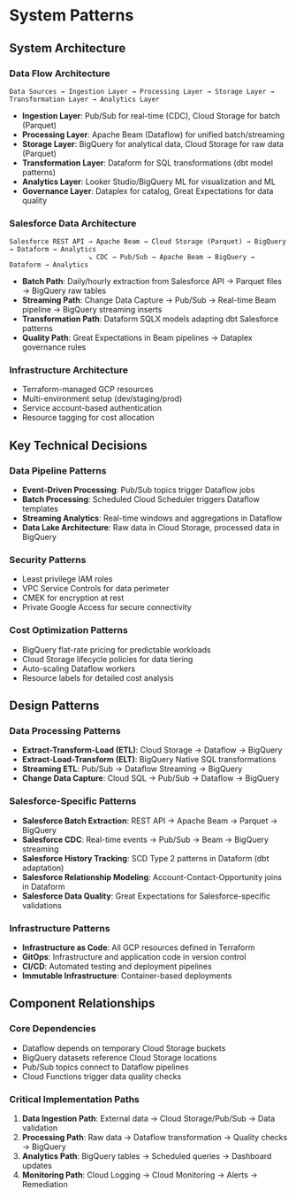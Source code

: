 # System Patterns

## System Architecture

### Data Flow Architecture
```
Data Sources → Ingestion Layer → Processing Layer → Storage Layer → Transformation Layer → Analytics Layer
```

- **Ingestion Layer**: Pub/Sub for real-time (CDC), Cloud Storage for batch (Parquet)
- **Processing Layer**: Apache Beam (Dataflow) for unified batch/streaming
- **Storage Layer**: BigQuery for analytical data, Cloud Storage for raw data (Parquet)
- **Transformation Layer**: Dataform for SQL transformations (dbt model patterns)
- **Analytics Layer**: Looker Studio/BigQuery ML for visualization and ML
- **Governance Layer**: Dataplex for catalog, Great Expectations for data quality

### Salesforce Data Architecture
```
Salesforce REST API → Apache Beam → Cloud Storage (Parquet) → BigQuery → Dataform → Analytics
                    ↘ CDC → Pub/Sub → Apache Beam → BigQuery → Dataform → Analytics
```

- **Batch Path**: Daily/hourly extraction from Salesforce API → Parquet files → BigQuery raw tables
- **Streaming Path**: Change Data Capture → Pub/Sub → Real-time Beam pipeline → BigQuery streaming inserts
- **Transformation Path**: Dataform SQLX models adapting dbt Salesforce patterns
- **Quality Path**: Great Expectations in Beam pipelines → Dataplex governance rules

### Infrastructure Architecture
- Terraform-managed GCP resources
- Multi-environment setup (dev/staging/prod)
- Service account-based authentication
- Resource tagging for cost allocation

## Key Technical Decisions

### Data Pipeline Patterns
- **Event-Driven Processing**: Pub/Sub topics trigger Dataflow jobs
- **Batch Processing**: Scheduled Cloud Scheduler triggers Dataflow templates
- **Streaming Analytics**: Real-time windows and aggregations in Dataflow
- **Data Lake Architecture**: Raw data in Cloud Storage, processed data in BigQuery

### Security Patterns
- Least privilege IAM roles
- VPC Service Controls for data perimeter
- CMEK for encryption at rest
- Private Google Access for secure connectivity

### Cost Optimization Patterns
- BigQuery flat-rate pricing for predictable workloads
- Cloud Storage lifecycle policies for data tiering
- Auto-scaling Dataflow workers
- Resource labels for detailed cost analysis

## Design Patterns

### Data Processing Patterns
- **Extract-Transform-Load (ETL)**: Cloud Storage → Dataflow → BigQuery
- **Extract-Load-Transform (ELT)**: BigQuery Native SQL transformations
- **Streaming ETL**: Pub/Sub → Dataflow Streaming → BigQuery
- **Change Data Capture**: Cloud SQL → Pub/Sub → Dataflow → BigQuery

### Salesforce-Specific Patterns
- **Salesforce Batch Extraction**: REST API → Apache Beam → Parquet → BigQuery
- **Salesforce CDC**: Real-time events → Pub/Sub → Beam → BigQuery streaming
- **Salesforce History Tracking**: SCD Type 2 patterns in Dataform (dbt adaptation)
- **Salesforce Relationship Modeling**: Account-Contact-Opportunity joins in Dataform
- **Salesforce Data Quality**: Great Expectations for Salesforce-specific validations

### Infrastructure Patterns
- **Infrastructure as Code**: All GCP resources defined in Terraform
- **GitOps**: Infrastructure and application code in version control
- **CI/CD**: Automated testing and deployment pipelines
- **Immutable Infrastructure**: Container-based deployments

## Component Relationships

### Core Dependencies
- Dataflow depends on temporary Cloud Storage buckets
- BigQuery datasets reference Cloud Storage locations
- Pub/Sub topics connect to Dataflow pipelines
- Cloud Functions trigger data quality checks

### Critical Implementation Paths
1. **Data Ingestion Path**: External data → Cloud Storage/Pub/Sub → Data validation
2. **Processing Path**: Raw data → Dataflow transformation → Quality checks → BigQuery
3. **Analytics Path**: BigQuery tables → Scheduled queries → Dashboard updates
4. **Monitoring Path**: Cloud Logging → Cloud Monitoring → Alerts → Remediation
